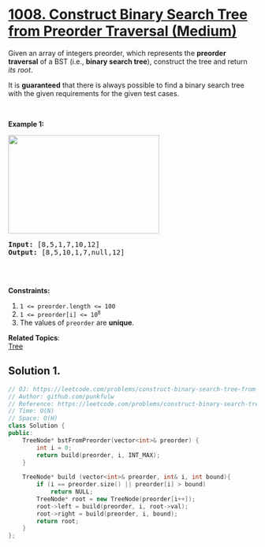 # [1008. Construct Binary Search Tree from Preorder Traversal (Medium)](https://leetcode.com/problems/construct-binary-search-tree-from-preorder-traversal/)

<p>Given an array of integers preorder, which represents the <b>preorder traversal</b> of a BST (i.e., <b>binary search tree</b>),
  construct the tree and return <em>its root</em>.</p>

<p>It is <b>guaranteed</b> that there is always possible to find a binary search tree with the given requirements for the given test cases.</p>

<p>&nbsp;</p>

<p><strong>Example 1:</strong></p>
<img alt="" src="https://assets.leetcode.com/uploads/2019/03/06/1266.png" style="height: 200px; width: 306px;">
<pre><strong>Input: </strong><span id="example-input-1-1">[8,5,1,7,10,12]</span>
<strong>Output: </strong><span id="example-output-1">[8,5,10,1,7,null,12]
</span>
</pre>

<p>&nbsp;</p>

<p><strong>Constraints:</strong>&nbsp;</p>

<ol>
	<li><code>1 &lt;= preorder.length &lt;= 100</code></li>
  <li><code>1 &lt;= preorder[i] &lt;= 10<sup>8</sup></code></li>
	<li>The values of <code>preorder</code> are <b>unique</b>.</li>
</ol>


**Related Topics**:  
[Tree](https://leetcode.com/tag/tree/)


## Solution 1.

```cpp
// OJ: https://leetcode.com/problems/construct-binary-search-tree-from-preorder-traversal/
// Author: github.com/punkfulw
// Reference: https://leetcode.com/problems/construct-binary-search-tree-from-preorder-traversal/discuss/252232/JavaC%2B%2BPython-O(N)-Solution
// Time: O(N)
// Space: O(H)
class Solution {
public:
    TreeNode* bstFromPreorder(vector<int>& preorder) {
        int i = 0;
        return build(preorder, i, INT_MAX);
    }
    
    TreeNode* build (vector<int>& preorder, int& i, int bound){
        if (i == preorder.size() || preorder[i] > bound)
            return NULL;
        TreeNode* root = new TreeNode(preorder[i++]);
        root->left = build(preorder, i, root->val);
        root->right = build(preorder, i, bound);
        return root;
    }
};
```

